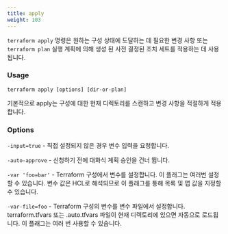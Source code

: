 ```yaml
---
title: apply
weight: 103
---
```


`terraform apply` 명령은 원하는 구성 상태에 도달하는 데 필요한 변경 사항 또는 `terraform plan` 실행 계획에 의해 생성 된 사전 결정된 조치 세트를 적용하는 데 사용됩니다.

### Usage

```
terraform apply [options] [dir-or-plan]
```

기본적으로 apply는 구성에 대한 현재 디렉토리를 스캔하고 변경 사항을 적절하게 적용합니다.

### Options

`-input=true` - 직접 설정되지 않은 경우 변수 입력을 요청합니다.

`-auto-approve` - 신청하기 전에 대화식 계획 승인을 건너 뜁니다.

`-var 'foo=bar'` - Terraform 구성에서 변수를 설정합니다. 이 플래그는 여러번 설정할 수 있습니다. 변수 값은 HCL로 해석되므로 이 플래그를 통해 목록 및 맵 값을 지정할 수 있습니다.

`-var-file=foo` - Terraform 구성의 변수를 변수 파일에서 설정합니다. terraform.tfvars 또는 .auto.tfvars 파일이 현재 디렉토리에 있으면 자동으로 로드됩니다. 이 플래그는 여러 번 사용할 수 있습니다.
